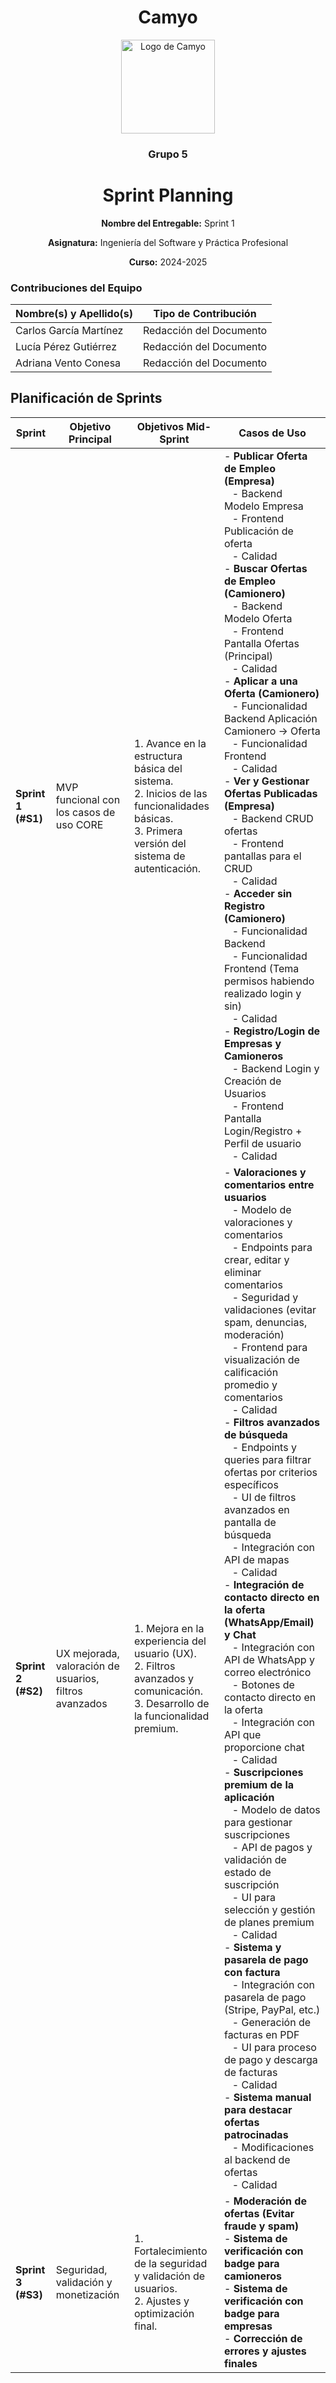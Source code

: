 <h1 align="center">
  Camyo
</h1>

<p align="center">
  <img src="https://i.imgur.com/C72nY4p.png" alt="Logo de Camyo" width="150">
</p>

<h3 align="center">
  <strong>Grupo 5</strong>
</h3>

<h1 align="center">
  <strong>Sprint Planning</strong>
</h1>

<p align="center">
  <strong>Nombre del Entregable:</strong> Sprint 1 
</p>
<p align="center">
  <strong>Asignatura:</strong> Ingeniería del Software y Práctica Profesional  
</p>
<p align="center">
  <strong>Curso:</strong> 2024-2025  
</p>

### Contribuciones del Equipo

| Nombre(s) y Apellido(s)       | Tipo de Contribución          |
|-------------------------------|-------------------------------|
| Carlos García Martínez             | Redacción del Documento    |
| Lucía Pérez Gutiérrez             | Redacción del Documento        |
| Adriana Vento Conesa             | Redacción del Documento       |

## Planificación de Sprints

| **Sprint** | **Objetivo Principal** | **Objetivos Mid-Sprint** | **Casos de Uso** |
|------------|----------------------|----------------------|----------------|
| **Sprint 1 (#S1)** | MVP funcional con los casos de uso CORE | 1. Avance en la estructura básica del sistema. <br> 2. Inicios de las funcionalidades básicas. <br> 3. Primera versión del sistema de autenticación. | - **Publicar Oferta de Empleo (Empresa)** <br> &nbsp;&nbsp; - Backend Modelo Empresa <br> &nbsp;&nbsp; - Frontend Publicación de oferta <br> &nbsp;&nbsp; - Calidad <br> - **Buscar Ofertas de Empleo (Camionero)** <br> &nbsp;&nbsp; - Backend Modelo Oferta <br> &nbsp;&nbsp; - Frontend Pantalla Ofertas (Principal) <br> &nbsp;&nbsp; - Calidad <br> - **Aplicar a una Oferta (Camionero)** <br> &nbsp;&nbsp; - Funcionalidad Backend Aplicación Camionero → Oferta <br> &nbsp;&nbsp; - Funcionalidad Frontend <br> &nbsp;&nbsp; - Calidad <br> - **Ver y Gestionar Ofertas Publicadas (Empresa)** <br> &nbsp;&nbsp; - Backend CRUD ofertas <br> &nbsp;&nbsp; - Frontend pantallas para el CRUD <br> &nbsp;&nbsp; - Calidad <br> - **Acceder sin Registro (Camionero)** <br> &nbsp;&nbsp; - Funcionalidad Backend <br> &nbsp;&nbsp; - Funcionalidad Frontend (Tema permisos habiendo realizado login y sin) <br> &nbsp;&nbsp; - Calidad <br> - **Registro/Login de Empresas y Camioneros** <br> &nbsp;&nbsp; - Backend Login y Creación de Usuarios <br> &nbsp;&nbsp; - Frontend Pantalla Login/Registro + Perfil de usuario <br> &nbsp;&nbsp; - Calidad |
| **Sprint 2 (#S2)** | UX mejorada, valoración de usuarios, filtros avanzados | 1. Mejora en la experiencia del usuario (UX). <br> 2. Filtros avanzados y comunicación. <br> 3. Desarrollo de la funcionalidad premium. | - **Valoraciones y comentarios entre usuarios** <br> &nbsp;&nbsp; - Modelo de valoraciones y comentarios <br> &nbsp;&nbsp; - Endpoints para crear, editar y eliminar comentarios <br> &nbsp;&nbsp; - Seguridad y validaciones (evitar spam, denuncias, moderación) <br> &nbsp;&nbsp; - Frontend para visualización de calificación promedio y comentarios <br> &nbsp;&nbsp; - Calidad <br> - **Filtros avanzados de búsqueda** <br> &nbsp;&nbsp; - Endpoints y queries para filtrar ofertas por criterios específicos <br> &nbsp;&nbsp; - UI de filtros avanzados en pantalla de búsqueda <br> &nbsp;&nbsp; - Integración con API de mapas <br> &nbsp;&nbsp; - Calidad <br> - **Integración de contacto directo en la oferta (WhatsApp/Email) y Chat** <br> &nbsp;&nbsp; - Integración con API de WhatsApp y correo electrónico <br> &nbsp;&nbsp; - Botones de contacto directo en la oferta <br> &nbsp;&nbsp; - Integración con API que proporcione chat <br> &nbsp;&nbsp; - Calidad <br> - **Suscripciones premium de la aplicación** <br> &nbsp;&nbsp; - Modelo de datos para gestionar suscripciones <br> &nbsp;&nbsp; - API de pagos y validación de estado de suscripción <br> &nbsp;&nbsp; - UI para selección y gestión de planes premium <br> &nbsp;&nbsp; - Calidad <br> - **Sistema y pasarela de pago con factura** <br> &nbsp;&nbsp; - Integración con pasarela de pago (Stripe, PayPal, etc.) <br> &nbsp;&nbsp; - Generación de facturas en PDF <br> &nbsp;&nbsp; - UI para proceso de pago y descarga de facturas <br> &nbsp;&nbsp; - Calidad <br> - **Sistema manual para destacar ofertas patrocinadas** <br> &nbsp;&nbsp; - Modificaciones al backend de ofertas <br> &nbsp;&nbsp; - Calidad |
| **Sprint 3 (#S3)** | Seguridad, validación y monetización | 1. Fortalecimiento de la seguridad y validación de usuarios. <br> 2. Ajustes y optimización final. | - **Moderación de ofertas (Evitar fraude y spam)** <br> - **Sistema de verificación con badge para camioneros** <br> - **Sistema de verificación con badge para empresas** <br> - **Corrección de errores y ajustes finales** |
